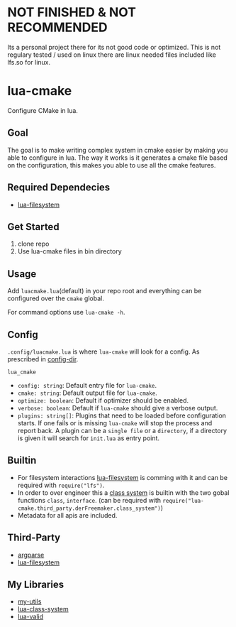 # NOT FINISHED & NOT RECOMMENDED
Its a personal project there for its not good code or optimized.
This is not regulary tested / used on linux there are linux needed files included like lfs.so for linux.

# lua-cmake
Configure CMake in lua.

## Goal
The goal is to make writing complex system in cmake easier by making you able to configure in lua.
The way it works is it generates a cmake file based on the configuration, this makes you able to use all the cmake features.

## Required Dependecies
- [lua-filesystem](https://lunarmodules.github.io/luafilesystem)

## Get Started
1. clone repo
2. Use lua-cmake files in bin directory

## Usage
Add `luacmake.lua`(default) in your repo root and everything can be configured over the `cmake` global.

For command options use `lua-cmake -h`.

## Config
`.config/luacmake.lua` is where `lua-cmake` will look for a config.
As prescribed in [config-dir](https://github.com/pi0/config-dir).

`lua_cmake`
- `config: string`: Default entry file for `lua-cmake`.
- `cmake: string`: Default output file for `lua-cmake`.
- `optimize: boolean`: Default if optimizer should be enabled.
- `verbose: boolean`: Default if `lua-cmake` should give a verbose output.
- `plugins: string[]`: Plugins that need to be loaded before configuration starts. If one fails or is missing `lua-cmake` will stop the process and report back. A plugin can be a `single file` or a `directory`, if a directory is given it will search for `init.lua` as entry point.

## Builtin
- For filesystem interactions [lua-filesystem](https://lunarmodules.github.io/luafilesystem) is comming with it and can be required with `require("lfs")`.
- In order to over engineer this a [class system](https://github.com/derFreemaker/lua-class-system) is builtin with the two gobal functions `class`, `interface`. (can be required with `require("lua-cmake.third_party.derFreemaker.class_system")`)
- Metadata for all apis are included.

## Third-Party
- [argparse](https://github.com/mpeterv/argparse)
- [lua-filesystem](https://lunarmodules.github.io/luafilesystem)

## My Libraries
- [my-utils](https://github.com/derFreemaker/Freemaker.Lua)
- [lua-class-system](https://github.com/derFreemaker/Lua-Class-System)
- [lua-valid](https://github.com/derFreemaker/lua-valid)
